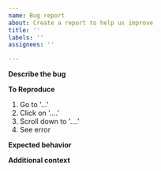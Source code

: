 ```yaml
---
name: Bug report
about: Create a report to help us improve
title: ''
labels: ''
assignees: ''

---
```


**Describe the bug**
<!--A clear and concise description of what the bug is.-->

**To Reproduce**
<!--Steps to reproduce the behavior:-->
1. Go to '...'
2. Click on '....'
3. Scroll down to '....'
4. See error

**Expected behavior**
<!--A clear and concise description of what you expected to happen or the output to be. -->


**Additional context**
<!--Add any other context about the problem here.-->
